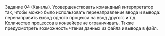Задание 04 (Каналы).
Усовершенствовать командный интерпретатор так, чтобы можно было
использовать перенаправление ввода и вывода: перенаправить вывод одного
процесса на ввод другого и т.д. Количество процессов в конвейере не
ограничивать. Также предусмотреть возможность чтения данных из файла и
вывода в файл.